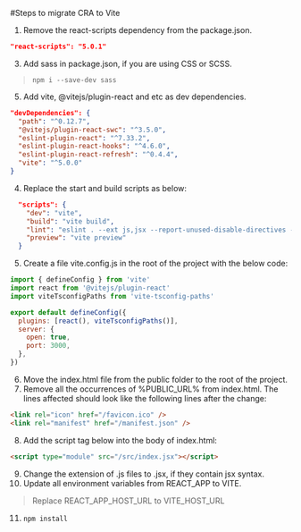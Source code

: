 #Steps to migrate CRA to Vite

1. Remove the react-scripts dependency from the package.json.  
```json
"react-scripts": "5.0.1"
```

3. Add sass in package.json, if you are using CSS or SCSS.  
>`npm i --save-dev sass`  

5. Add vite, @vitejs/plugin-react and etc as dev dependencies.  
  ```json
"devDependencies": {
    "path": "^0.12.7",
    "@vitejs/plugin-react-swc": "^3.5.0",
    "eslint-plugin-react": "^7.33.2",
    "eslint-plugin-react-hooks": "^4.6.0",
    "eslint-plugin-react-refresh": "^0.4.4",
    "vite": "^5.0.0"
}
```

4. Replace the start and build scripts as below:
```json
  "scripts": {
    "dev": "vite",
    "build": "vite build",
    "lint": "eslint . --ext js,jsx --report-unused-disable-directives --max-warnings 0",
    "preview": "vite preview"
  }
````

5. Create a file vite.config.js in the root of the project with the below code:<br>
```js
import { defineConfig } from 'vite'
import react from '@vitejs/plugin-react'
import viteTsconfigPaths from 'vite-tsconfig-paths'

export default defineConfig({
  plugins: [react(), viteTsconfigPaths()],
  server: {
    open: true,
    port: 3000,
  },
})
```

6. Move the index.html file from the public folder to the root of the project.
7. Remove all the occurrences of %PUBLIC_URL% from index.html.
The lines affected should look like the following lines after the change:
```html
<link rel="icon" href="/favicon.ico" />
<link rel="manifest" href="/manifest.json" />
```
8. Add the script tag below into the body of index.html:
```html
<script type="module" src="/src/index.jsx"></script>
```

9. Change the extension of .js files to .jsx, if they contain jsx syntax.  
10. Update all environment variables from REACT_APP to VITE.
  > Replace REACT_APP_HOST_URL to VITE_HOST_URL
> 
11. ```code
    npm install
    ```
